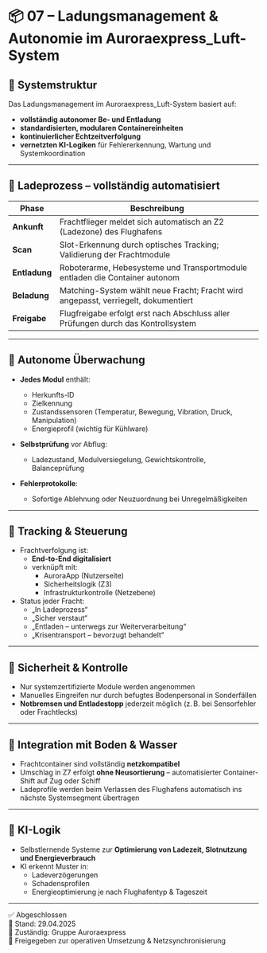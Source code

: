 <!--
Autor: Fabio Weidner
Version: 1.0
Sektion: Infrastruktur – Auroraexpress_Luft
Veröffentlichung: April 2025
-->

# 📦 07 – Ladungsmanagement & Autonomie im Auroraexpress_Luft-System

## 🧱 Systemstruktur

Das Ladungsmanagement im Auroraexpress_Luft-System basiert auf:

- **vollständig autonomer Be- und Entladung**
- **standardisierten, modularen Containereinheiten**
- **kontinuierlicher Echtzeitverfolgung**
- **vernetzten KI-Logiken** für Fehlererkennung, Wartung und Systemkoordination

---

## 🚛 Ladeprozess – vollständig automatisiert

| Phase | Beschreibung |
|-------|--------------|
| **Ankunft** | Frachtflieger meldet sich automatisch an Z2 (Ladezone) des Flughafens |
| **Scan** | Slot-Erkennung durch optisches Tracking; Validierung der Frachtmodule |
| **Entladung** | Roboterarme, Hebesysteme und Transportmodule entladen die Container autonom |
| **Beladung** | Matching-System wählt neue Fracht; Fracht wird angepasst, verriegelt, dokumentiert |
| **Freigabe** | Flugfreigabe erfolgt erst nach Abschluss aller Prüfungen durch das Kontrollsystem |

---

## 🧠 Autonome Überwachung

- **Jedes Modul** enthält:
  - Herkunfts-ID
  - Zielkennung
  - Zustandssensoren (Temperatur, Bewegung, Vibration, Druck, Manipulation)
  - Energieprofil (wichtig für Kühlware)

- **Selbstprüfung** vor Abflug:  
  - Ladezustand, Modulversiegelung, Gewichtskontrolle, Balanceprüfung

- **Fehlerprotokolle**:
  - Sofortige Ablehnung oder Neuzuordnung bei Unregelmäßigkeiten

---

## 📡 Tracking & Steuerung

- Frachtverfolgung ist:
  - **End-to-End digitalisiert**
  - verknüpft mit:
    - AuroraApp (Nutzerseite)
    - Sicherheitslogik (Z3)
    - Infrastrukturkontrolle (Netzebene)
- Status jeder Fracht:
  - „In Ladeprozess“
  - „Sicher verstaut“
  - „Entladen – unterwegs zur Weiterverarbeitung“
  - „Krisentransport – bevorzugt behandelt“

---

## 🔐 Sicherheit & Kontrolle

- Nur systemzertifizierte Module werden angenommen
- Manuelles Eingreifen nur durch befugtes Bodenpersonal in Sonderfällen
- **Notbremsen und Entladestopp** jederzeit möglich (z. B. bei Sensorfehler oder Frachtlecks)

---

## 🧩 Integration mit Boden & Wasser

- Frachtcontainer sind vollständig **netzkompatibel**
- Umschlag in Z7 erfolgt **ohne Neusortierung** – automatisierter Container-Shift auf Zug oder Schiff
- Ladeprofile werden beim Verlassen des Flughafens automatisch ins nächste Systemsegment übertragen

---

## 🤖 KI-Logik

- Selbstlernende Systeme zur **Optimierung von Ladezeit, Slotnutzung und Energieverbrauch**
- KI erkennt Muster in:
  - Ladeverzögerungen
  - Schadensprofilen
  - Energieoptimierung je nach Flughafentyp & Tageszeit

---

✅ Abgeschlossen  
📅 Stand: 29.04.2025  
🏩 Zuständig: Gruppe Auroraexpress  
🔐 Freigegeben zur operativen Umsetzung & Netzsynchronisierung
